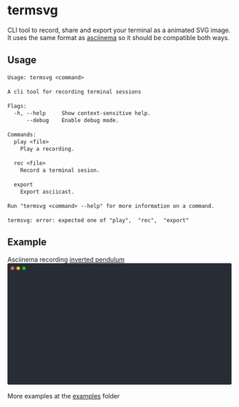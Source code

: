 # termsvg

CLI tool to record, share and export your terminal as a animated SVG image.
It uses the same format as [asciinema](https://asciinema.org) so it should be compatible both ways.


## Usage

```
Usage: termsvg <command>

A cli tool for recording terminal sessions

Flags:
  -h, --help     Show context-sensitive help.
      --debug    Enable debug mode.

Commands:
  play <file>
    Play a recording.

  rec <file>
    Record a terminal sesion.

  export
    Export asciicast.

Run "termsvg <command> --help" for more information on a command.

termsvg: error: expected one of "play",  "rec",  "export"
```

## Example

Asciinema recording [inverted pendulum ](https://asciinema.org/a/444816)
![inverted pendulum](examples/444816.svg)

More examples at the [examples](examples) folder